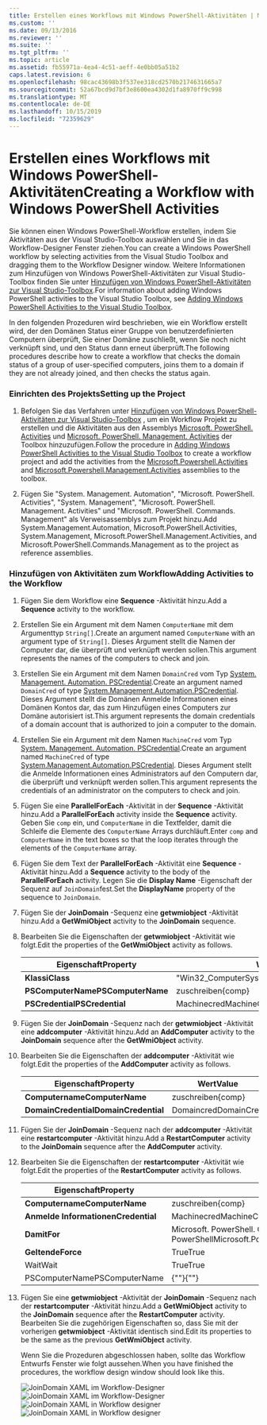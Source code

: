 ```yaml
---
title: Erstellen eines Workflows mit Windows PowerShell-Aktivitäten | Microsoft-Dokumentation
ms.custom: ''
ms.date: 09/13/2016
ms.reviewer: ''
ms.suite: ''
ms.tgt_pltfrm: ''
ms.topic: article
ms.assetid: fb55971a-4ea4-4c51-aeff-4e0bb05a51b2
caps.latest.revision: 6
ms.openlocfilehash: 98cac43698b3f537ee318cd2570b2174631665a7
ms.sourcegitcommit: 52a67bcd9d7bf3e8600ea4302d1fa8970ff9c998
ms.translationtype: MT
ms.contentlocale: de-DE
ms.lasthandoff: 10/15/2019
ms.locfileid: "72359629"
---
```

# <a name="creating-a-workflow-with-windows-powershell-activities"></a><span data-ttu-id="6a61c-102">Erstellen eines Workflows mit Windows PowerShell-Aktivitäten</span><span class="sxs-lookup"><span data-stu-id="6a61c-102">Creating a Workflow with Windows PowerShell Activities</span></span>

<span data-ttu-id="6a61c-103">Sie können einen Windows PowerShell-Workflow erstellen, indem Sie Aktivitäten aus der Visual Studio-Toolbox auswählen und Sie in das Workflow-Designer Fenster ziehen.</span><span class="sxs-lookup"><span data-stu-id="6a61c-103">You can create a Windows PowerShell workflow by selecting activities from the Visual Studio Toolbox and dragging them to the Workflow Designer window.</span></span> <span data-ttu-id="6a61c-104">Weitere Informationen zum Hinzufügen von Windows PowerShell-Aktivitäten zur Visual Studio-Toolbox finden Sie unter [Hinzufügen von Windows PowerShell-Aktivitäten zur Visual Studio-Toolbox](./adding-windows-powershell-activities-to-the-visual-studio-toolbox.md).</span><span class="sxs-lookup"><span data-stu-id="6a61c-104">For information about adding Windows PowerShell activities to the Visual Studio Toolbox, see [Adding Windows PowerShell Activities to the Visual Studio Toolbox](./adding-windows-powershell-activities-to-the-visual-studio-toolbox.md).</span></span>

<span data-ttu-id="6a61c-105">In den folgenden Prozeduren wird beschrieben, wie ein Workflow erstellt wird, der den Domänen Status einer Gruppe von benutzerdefinierten Computern überprüft, Sie einer Domäne zuschließt, wenn Sie noch nicht verknüpft sind, und den Status dann erneut überprüft.</span><span class="sxs-lookup"><span data-stu-id="6a61c-105">The following procedures describe how to create a workflow that checks the domain status of a group of user-specified computers, joins them to a domain if they are not already joined, and then checks the status again.</span></span>

### <a name="setting-up-the-project"></a><span data-ttu-id="6a61c-106">Einrichten des Projekts</span><span class="sxs-lookup"><span data-stu-id="6a61c-106">Setting up the Project</span></span>

1. <span data-ttu-id="6a61c-107">Befolgen Sie das Verfahren unter [Hinzufügen von Windows PowerShell-Aktivitäten zur Visual Studio-Toolbox](./adding-windows-powershell-activities-to-the-visual-studio-toolbox.md) , um ein Workflow Projekt zu erstellen und die Aktivitäten aus den Assemblys [Microsoft. PowerShell. Activities](/dotnet/api/Microsoft.PowerShell.Activities) und [Microsoft. PowerShell. Management. Activities](/dotnet/api/Microsoft.PowerShell.Management.Activities) der Toolbox hinzuzufügen.</span><span class="sxs-lookup"><span data-stu-id="6a61c-107">Follow the procedure in [Adding Windows PowerShell Activities to the Visual Studio Toolbox](./adding-windows-powershell-activities-to-the-visual-studio-toolbox.md) to create a workflow project and add the activities from the [Microsoft.Powershell.Activities](/dotnet/api/Microsoft.PowerShell.Activities) and [Microsoft.Powershell.Management.Activities](/dotnet/api/Microsoft.PowerShell.Management.Activities) assemblies to the toolbox.</span></span>

2. <span data-ttu-id="6a61c-108">Fügen Sie "System. Management. Automation", "Microsoft. PowerShell. Activities", "System. Management", "Microsoft. PowerShell. Management. Activities" und "Microsoft. PowerShell. Commands. Management" als Verweisassemblys zum Projekt hinzu.</span><span class="sxs-lookup"><span data-stu-id="6a61c-108">Add System.Management.Automation, Microsoft.PowerShell.Activities, System.Management, Microsoft.PowerShell.Management.Activities, and Microsoft.PowerShell.Commands.Management as to the project as reference assemblies.</span></span>

### <a name="adding-activities-to-the-workflow"></a><span data-ttu-id="6a61c-109">Hinzufügen von Aktivitäten zum Workflow</span><span class="sxs-lookup"><span data-stu-id="6a61c-109">Adding Activities to the Workflow</span></span>

1. <span data-ttu-id="6a61c-110">Fügen Sie dem Workflow eine **Sequence** -Aktivität hinzu.</span><span class="sxs-lookup"><span data-stu-id="6a61c-110">Add a **Sequence** activity to the workflow.</span></span>

2. <span data-ttu-id="6a61c-111">Erstellen Sie ein Argument mit dem Namen `ComputerName` mit dem Argumenttyp `String[]`.</span><span class="sxs-lookup"><span data-stu-id="6a61c-111">Create an argument named `ComputerName` with an argument type of `String[]`.</span></span> <span data-ttu-id="6a61c-112">Dieses Argument stellt die Namen der Computer dar, die überprüft und verknüpft werden sollen.</span><span class="sxs-lookup"><span data-stu-id="6a61c-112">This argument represents the names of the computers to check and join.</span></span>

3. <span data-ttu-id="6a61c-113">Erstellen Sie ein Argument mit dem Namen `DomainCred` vom Typ [System. Management. Automation. PSCredential](/dotnet/api/System.Management.Automation.PSCredential).</span><span class="sxs-lookup"><span data-stu-id="6a61c-113">Create an argument named `DomainCred` of type [System.Management.Automation.PSCredential](/dotnet/api/System.Management.Automation.PSCredential).</span></span> <span data-ttu-id="6a61c-114">Dieses Argument stellt die Domänen Anmelde Informationen eines Domänen Kontos dar, das zum Hinzufügen eines Computers zur Domäne autorisiert ist.</span><span class="sxs-lookup"><span data-stu-id="6a61c-114">This argument represents the domain credentials of a domain account that is authorized to join a computer to the domain.</span></span>

4. <span data-ttu-id="6a61c-115">Erstellen Sie ein Argument mit dem Namen `MachineCred` vom Typ [System. Management. Automation. PSCredential](/dotnet/api/System.Management.Automation.PSCredential).</span><span class="sxs-lookup"><span data-stu-id="6a61c-115">Create an argument named `MachineCred` of type [System.Management.Automation.PSCredential](/dotnet/api/System.Management.Automation.PSCredential).</span></span> <span data-ttu-id="6a61c-116">Dieses Argument stellt die Anmelde Informationen eines Administrators auf den Computern dar, die überprüft und verknüpft werden sollen.</span><span class="sxs-lookup"><span data-stu-id="6a61c-116">This argument represents the credentials of an administrator on the computers to check and join.</span></span>

5. <span data-ttu-id="6a61c-117">Fügen Sie eine **ParallelForEach** -Aktivität in der **Sequence** -Aktivität hinzu.</span><span class="sxs-lookup"><span data-stu-id="6a61c-117">Add a **ParallelForEach** activity inside the **Sequence** activity.</span></span> <span data-ttu-id="6a61c-118">Geben Sie `comp` ein, und `ComputerName` in die Textfelder, damit die Schleife die Elemente des `ComputerName` Arrays durchläuft.</span><span class="sxs-lookup"><span data-stu-id="6a61c-118">Enter `comp` and `ComputerName` in the text boxes so that the loop iterates through the elements of the `ComputerName` array.</span></span>

6. <span data-ttu-id="6a61c-119">Fügen Sie dem Text der **ParallelForEach** -Aktivität eine **Sequence** -Aktivität hinzu.</span><span class="sxs-lookup"><span data-stu-id="6a61c-119">Add a **Sequence** activity to the body of the **ParallelForEach** activity.</span></span> <span data-ttu-id="6a61c-120">Legen Sie die **Display Name** -Eigenschaft der Sequenz auf `JoinDomain`fest.</span><span class="sxs-lookup"><span data-stu-id="6a61c-120">Set the **DisplayName** property of the sequence to `JoinDomain`.</span></span>

7. <span data-ttu-id="6a61c-121">Fügen Sie der **JoinDomain** -Sequenz eine **getwmiobject** -Aktivität hinzu.</span><span class="sxs-lookup"><span data-stu-id="6a61c-121">Add a **GetWmiObject** activity to the **JoinDomain** sequence.</span></span>

8. <span data-ttu-id="6a61c-122">Bearbeiten Sie die Eigenschaften der **getwmiobject** -Aktivität wie folgt.</span><span class="sxs-lookup"><span data-stu-id="6a61c-122">Edit the properties of the **GetWmiObject** activity as follows.</span></span>

   |<span data-ttu-id="6a61c-123">Eigenschaft</span><span class="sxs-lookup"><span data-stu-id="6a61c-123">Property</span></span>|<span data-ttu-id="6a61c-124">Wert</span><span class="sxs-lookup"><span data-stu-id="6a61c-124">Value</span></span>|
   |--------------|-----------|
   |<span data-ttu-id="6a61c-125">**Klassi**</span><span class="sxs-lookup"><span data-stu-id="6a61c-125">**Class**</span></span>|<span data-ttu-id="6a61c-126">"Win32_ComputerSystem"</span><span class="sxs-lookup"><span data-stu-id="6a61c-126">"Win32_ComputerSystem"</span></span>|
   |<span data-ttu-id="6a61c-127">**PSComputerName**</span><span class="sxs-lookup"><span data-stu-id="6a61c-127">**PSComputerName**</span></span>|<span data-ttu-id="6a61c-128">zuschreiben</span><span class="sxs-lookup"><span data-stu-id="6a61c-128">{comp}</span></span>|
   |<span data-ttu-id="6a61c-129">**PSCredential**</span><span class="sxs-lookup"><span data-stu-id="6a61c-129">**PSCredential**</span></span>|<span data-ttu-id="6a61c-130">Machinecred</span><span class="sxs-lookup"><span data-stu-id="6a61c-130">MachineCred</span></span>|

9. <span data-ttu-id="6a61c-131">Fügen Sie der **JoinDomain** -Sequenz nach der **getwmiobject** -Aktivität eine **addcomputer** -Aktivität hinzu.</span><span class="sxs-lookup"><span data-stu-id="6a61c-131">Add an **AddComputer** activity to the **JoinDomain** sequence after the **GetWmiObject** activity.</span></span>

10. <span data-ttu-id="6a61c-132">Bearbeiten Sie die Eigenschaften der **addcomputer** -Aktivität wie folgt.</span><span class="sxs-lookup"><span data-stu-id="6a61c-132">Edit the properties of the **AddComputer** activity as follows.</span></span>

    |<span data-ttu-id="6a61c-133">Eigenschaft</span><span class="sxs-lookup"><span data-stu-id="6a61c-133">Property</span></span>|<span data-ttu-id="6a61c-134">Wert</span><span class="sxs-lookup"><span data-stu-id="6a61c-134">Value</span></span>|
    |--------------|-----------|
    |<span data-ttu-id="6a61c-135">**Computername**</span><span class="sxs-lookup"><span data-stu-id="6a61c-135">**ComputerName**</span></span>|<span data-ttu-id="6a61c-136">zuschreiben</span><span class="sxs-lookup"><span data-stu-id="6a61c-136">{comp}</span></span>|
    |<span data-ttu-id="6a61c-137">**DomainCredential**</span><span class="sxs-lookup"><span data-stu-id="6a61c-137">**DomainCredential**</span></span>|<span data-ttu-id="6a61c-138">Domaincred</span><span class="sxs-lookup"><span data-stu-id="6a61c-138">DomainCred</span></span>|

11. <span data-ttu-id="6a61c-139">Fügen Sie der **JoinDomain** -Sequenz nach der **addcomputer** -Aktivität eine **restartcomputer** -Aktivität hinzu.</span><span class="sxs-lookup"><span data-stu-id="6a61c-139">Add a **RestartComputer** activity to the **JoinDomain** sequence after the **AddComputer** activity.</span></span>

12. <span data-ttu-id="6a61c-140">Bearbeiten Sie die Eigenschaften der **restartcomputer** -Aktivität wie folgt.</span><span class="sxs-lookup"><span data-stu-id="6a61c-140">Edit the properties of the **RestartComputer** activity as follows.</span></span>

    |<span data-ttu-id="6a61c-141">Eigenschaft</span><span class="sxs-lookup"><span data-stu-id="6a61c-141">Property</span></span>|<span data-ttu-id="6a61c-142">Wert</span><span class="sxs-lookup"><span data-stu-id="6a61c-142">Value</span></span>|
    |--------------|-----------|
    |<span data-ttu-id="6a61c-143">**Computername**</span><span class="sxs-lookup"><span data-stu-id="6a61c-143">**ComputerName**</span></span>|<span data-ttu-id="6a61c-144">zuschreiben</span><span class="sxs-lookup"><span data-stu-id="6a61c-144">{comp}</span></span>|
    |<span data-ttu-id="6a61c-145">**Anmelde Informationen**</span><span class="sxs-lookup"><span data-stu-id="6a61c-145">**Credential**</span></span>|<span data-ttu-id="6a61c-146">Machinecred</span><span class="sxs-lookup"><span data-stu-id="6a61c-146">MachineCred</span></span>|
    |<span data-ttu-id="6a61c-147">**Damit**</span><span class="sxs-lookup"><span data-stu-id="6a61c-147">**For**</span></span>|<span data-ttu-id="6a61c-148">Microsoft. PowerShell. Commands. waitforservicetypes. PowerShell</span><span class="sxs-lookup"><span data-stu-id="6a61c-148">Microsoft.PowerShell.Commands.WaitForServiceTypes.PowerShell</span></span>|
    |<span data-ttu-id="6a61c-149">**Geltende**</span><span class="sxs-lookup"><span data-stu-id="6a61c-149">**Force**</span></span>|<span data-ttu-id="6a61c-150">True</span><span class="sxs-lookup"><span data-stu-id="6a61c-150">True</span></span>|
    |<span data-ttu-id="6a61c-151">Wait</span><span class="sxs-lookup"><span data-stu-id="6a61c-151">Wait</span></span>|<span data-ttu-id="6a61c-152">True</span><span class="sxs-lookup"><span data-stu-id="6a61c-152">True</span></span>|
    |<span data-ttu-id="6a61c-153">PSComputerName</span><span class="sxs-lookup"><span data-stu-id="6a61c-153">PSComputerName</span></span>|<span data-ttu-id="6a61c-154">{""}</span><span class="sxs-lookup"><span data-stu-id="6a61c-154">{""}</span></span>|

13. <span data-ttu-id="6a61c-155">Fügen Sie eine **getwmiobject** -Aktivität der **JoinDomain** -Sequenz nach der **restartcomputer** -Aktivität hinzu.</span><span class="sxs-lookup"><span data-stu-id="6a61c-155">Add a **GetWmiObject** activity to the **JoinDomain** sequence after the **RestartComputer** activity.</span></span> <span data-ttu-id="6a61c-156">Bearbeiten Sie die zugehörigen Eigenschaften so, dass Sie mit der vorherigen **getwmiobject** -Aktivität identisch sind.</span><span class="sxs-lookup"><span data-stu-id="6a61c-156">Edit its properties to be the same as the previous **GetWmiObject** activity.</span></span>

    <span data-ttu-id="6a61c-157">Wenn Sie die Prozeduren abgeschlossen haben, sollte das Workflow Entwurfs Fenster wie folgt aussehen.</span><span class="sxs-lookup"><span data-stu-id="6a61c-157">When you have finished the procedures, the workflow design window should look like this.</span></span>

    <span data-ttu-id="6a61c-158">![JoinDomain XAML im Workflow-Designer](../media/joindomainworkflow.png)
    ![JoinDomain XAML im Workflow-Designer](../media/joindomainworkflow.png "joindomainworkflow")</span><span class="sxs-lookup"><span data-stu-id="6a61c-158">![JoinDomain XAML in Workflow designer](../media/joindomainworkflow.png)
![JoinDomain XAML in Workflow designer](../media/joindomainworkflow.png "JoinDomainWorkflow")</span></span>
